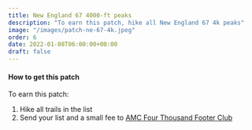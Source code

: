 ```yaml
---
title: New England 67 4000-ft peaks 
description: "To earn this patch, hike all New England 67 4k peaks"
image: "/images/patch-ne-67-4k.jpeg"
order: 6
date: 2022-01-08T06:00:00+00:00
draft: false
---
```

#### How to get this patch
To earn this patch:
1. Hike all trails in the list
2. Send your list and a small fee to <a href="https://amc4000footer.org/" target="_blank">AMC Four Thousand Footer Club</a>
